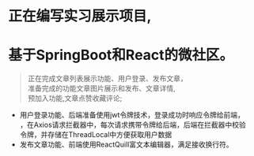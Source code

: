 # 正在编写实习展示项目,  
# 基于SpringBoot和React的微社区。  
> 正在完成文章列表展示功能、用户登录、发布文章，  
准备完成的功能文章图片展示和发布、文章详情,  
预加入功能,文章点赞收藏评论;  

- 用户登录功能、后端准备使用jwt令牌技术，登录成功时响应令牌给前端，  
，在Axios请求拦截器中，每次请求携带令牌给后端，后端在拦截器中校验  
令牌，并存储在ThreadLocal中方便获取用户数据  
- 发布文章功能、前端使用ReactQuill富文本编辑器，满足接收换行符。